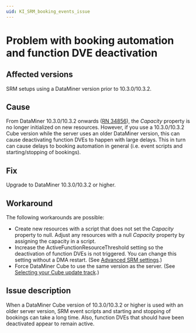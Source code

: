 ```yaml
---
uid: KI_SRM_booking_events_issue
---
```


# Problem with booking automation and function DVE deactivation

## Affected versions

SRM setups using a DataMiner version prior to 10.3.0/10.3.2.

## Cause

From DataMiner 10.3.0/10.3.2 onwards ([RN 34856](xref:General_Feature_Release_10.3.2#breaking-change-capacity-property-will-no-longer-be-initialized-on-new-resources-id_34856)), the *Capacity* property is no longer initialized on new resources. However, if you use a 10.3.0/10.3.2 Cube version while the server uses an older DataMiner version, this can cause deactivating function DVEs to happen with large delays. This in turn can cause delays to booking automation in general (i.e. event scripts and starting/stopping of bookings).

## Fix

Upgrade to DataMiner 10.3.0/10.3.2 or higher.

## Workaround

The following workarounds are possible:

- Create new resources with a script that does not set the *Capacity* property to null. Adjust any resources with a null *Capacity* property by assigning the capacity in a script.
- Increase the ActiveFunctionResourceThreshold setting so the deactivation of function DVEs is not triggered. You can change this setting without a DMA restart. (See [Advanced SRM settings](xref:Function_resource_settings).)
- Force DataMiner Cube to use the same version as the server. (See [Selecting your Cube update track](xref:Managing_the_start_window#selecting-your-cube-update-track).)

## Issue description

When a DataMiner Cube version of 10.3.0/10.3.2 or higher is used with an older server version, SRM event scripts and starting and stopping of bookings can take a long time. Also, function DVEs that should have been deactivated appear to remain active.
